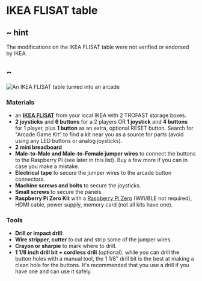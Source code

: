 # IKEA FLISAT table

## ~ hint

The modifications on the IKEA FLISAT table were not verified or endorsed by IKEA.

## ~

![An IKEA FLISAT table turned into an arcade](/static/hardware/raspberry-pi/table/table-chairs.jpg)

### Materials

* an [**IKEA FLISAT**](https://www.ikea.com/us/en/p/flisat-childrens-table-50298418/) from your local IKEA with 2 TROFAST storage boxes.
* **2 joysticks** and **6 buttons** for a 2 players OR **1 joystick** and **4 buttons** for 1 player, plus **1 button** as an extra, optional RESET button. Search for "Arcade Game Kit" to find a kit near you as a source for parts (avoid using any LED buttons or analog joysticks).
* **2 mini breadboard**
* **Male-to-Male and Male-to-Female jumper wires** to connect the buttons to the Raspberry Pi (see later in this list). Buy a few more if you can in case you make a mistake.
* **Electrical tape** to secure the jumper wires to the arcade button connectors.
* **Machine screws and bolts** to secure the joysticks.
* **Small screws** to secure the panels.
* **Raspberry Pi Zero Kit** with a [Raspberry Pi Zero](https://www.raspberrypi.org/products/raspberry-pi-zero/) (Wifi/BLE not required), HDMI cable, power supply, memory card (not all kits have one).

### Tools

* **Drill or impact drill**: 
* **Wire stripper, cutter** to cut and strip some of the jumper wires.
* **Crayon or sharpie** to mark where to drill.
* **1 1/8 inch drill bit + cordless drill** (optional): while you can drill the button holes with a manual tool, the 1 1/8" drill bit is the best at making a clean hole for the buttons. It's recommended that you use a drill if you have one and can use it safely.
